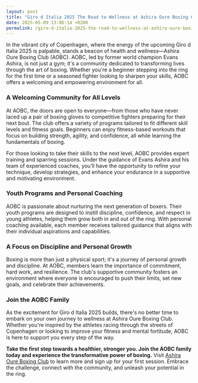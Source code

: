 ```yaml
---
layout: post
title: "Giro d Italia 2025 The Road to Wellness at Ashira Oure Boxing Club"
date: 2025-05-09 13:06:14 +0200
permalink: /giro-d-italia-2025-the-road-to-wellness-at-ashira-oure-boxing-club/
---
```



In the vibrant city of Copenhagen, where the energy of the upcoming Giro d Italia 2025 is palpable, stands a beacon of health and wellness—Ashira Oure Boxing Club (AOBC). AOBC, led by former world champion Evans Ashira, is not just a gym; it's a community dedicated to transforming lives through the art of boxing. Whether you're a beginner stepping into the ring for the first time or a seasoned fighter looking to sharpen your skills, AOBC offers a welcoming and empowering environment for all.

### A Welcoming Community for All Levels

At AOBC, the doors are open to everyone—from those who have never laced up a pair of boxing gloves to competitive fighters preparing for their next bout. The club offers a variety of programs tailored to fit different skill levels and fitness goals. Beginners can enjoy fitness-based workouts that focus on building strength, agility, and confidence, all while learning the fundamentals of boxing.

For those looking to take their skills to the next level, AOBC provides expert training and sparring sessions. Under the guidance of Evans Ashira and his team of experienced coaches, you'll have the opportunity to refine your technique, develop strategies, and enhance your endurance in a supportive and motivating environment.

### Youth Programs and Personal Coaching

AOBC is passionate about nurturing the next generation of boxers. Their youth programs are designed to instill discipline, confidence, and respect in young athletes, helping them grow both in and out of the ring. With personal coaching available, each member receives tailored guidance that aligns with their individual aspirations and capabilities.

### A Focus on Discipline and Personal Growth

Boxing is more than just a physical sport; it's a journey of personal growth and discipline. At AOBC, members learn the importance of commitment, hard work, and resilience. The club's supportive community fosters an environment where everyone is encouraged to push their limits, set new goals, and celebrate their achievements.

### Join the AOBC Family

As the excitement for Giro d Italia 2025 builds, there's no better time to embark on your own journey to wellness at Ashira Oure Boxing Club. Whether you're inspired by the athletes racing through the streets of Copenhagen or looking to improve your fitness and mental fortitude, AOBC is here to support you every step of the way.

**Take the first step towards a healthier, stronger you. Join the AOBC family today and experience the transformative power of boxing.** Visit [Ashira Oure Boxing Club](https://www.ashiraoure.com/) to learn more and sign up for your first session. Embrace the challenge, connect with the community, and unleash your potential in the ring.